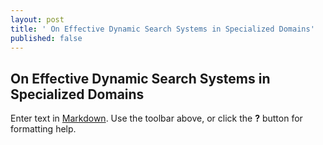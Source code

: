 ```yaml
---
layout: post
title: ' On Effective Dynamic Search Systems in Specialized Domains'
published: false
---
```

## On Effective Dynamic Search Systems in Specialized Domains



Enter text in [Markdown](http://daringfireball.net/projects/markdown/). Use the toolbar above, or click the **?** button for formatting help.
